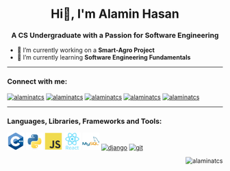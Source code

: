 <h1 align="center">Hi👋, I'm Alamin Hasan</h1>
<h3 align="center">A CS Undergraduate with a Passion for Software Engineering</h3>
<!-- <p align="right"> <img src="https://media.licdn.com/dms/image/D5603AQFM-9hfJ_SH3A/profile-displayphoto-shrink_100_100/0/1677430430135?e=1711584000&v=beta&t=OoNbBGrPvutKTrHHIy6zgK9_qm92HMf615BqRhlNYqc" alt="alaminatcse" /> </p> -->

- 🔭 I’m currently working on a **Smart-Agro Project**
- 🌱 I’m currently learning **Software Engineering Fundamentals**
<hr>

<h3 align="left">Connect with me:</h3>
<p align="left">
<a href="https://linkedin.com/in/alaminatcs" target="blank"><img align="center" src="https://raw.githubusercontent.com/rahuldkjain/github-profile-readme-generator/master/src/images/icons/Social/linked-in-alt.svg" alt="alaminatcs" height="30" width="40" /></a> <a href="https://www.leetcode.com/alaminatcs" target="blank"><img align="center" src="https://raw.githubusercontent.com/rahuldkjain/github-profile-readme-generator/master/src/images/icons/Social/leet-code.svg" alt="alaminatcs" height="30" width="40" /></a> <a href="https://www.hackerrank.com/alaminatcs" target="blank"><img align="center" src="https://raw.githubusercontent.com/rahuldkjain/github-profile-readme-generator/master/src/images/icons/Social/hackerrank.svg" alt="alaminatcs" height="30" width="40" /></a> <a href="https://www.codechef.com/users/alaminatcs" target="blank"><img align="center" src="https://cdn.jsdelivr.net/npm/simple-icons@3.1.0/icons/codechef.svg" alt="alaminatcs" height="30" width="40" /></a> <a href="https://kaggle.com/alaminatcs" target="blank"><img align="center" src="https://raw.githubusercontent.com/rahuldkjain/github-profile-readme-generator/master/src/images/icons/Social/kaggle.svg" alt="alaminatcs" height="30" width="40" /></a>
</p>
<hr>

<h3 align="left">Languages, Libraries, Frameworks and Tools:</h3>
<p align="left">
<a href="https://www.w3schools.com/cpp/" target="_blank" rel="noreferrer"> <img src="https://raw.githubusercontent.com/devicons/devicon/master/icons/cplusplus/cplusplus-original.svg" alt="cplusplus" width="40" height="40"/></a> <a href="https://www.python.org" target="_blank" rel="noreferrer"> <img src="https://raw.githubusercontent.com/devicons/devicon/master/icons/python/python-original.svg" alt="python" width="40" height="40"/></a> <a href="https://developer.mozilla.org/en-US/docs/Web/JavaScript" target="_blank" rel="noreferrer"> <img src="https://raw.githubusercontent.com/devicons/devicon/master/icons/javascript/javascript-original.svg" alt="javascript" width="40" height="40"/></a> <a href="https://reactjs.org/" target="_blank" rel="noreferrer"> <img src="https://raw.githubusercontent.com/devicons/devicon/master/icons/react/react-original-wordmark.svg" alt="react" width="40" height="40"/></a> <a href="https://www.mysql.com/" target="_blank" rel="noreferrer"> <img src="https://raw.githubusercontent.com/devicons/devicon/master/icons/mysql/mysql-original-wordmark.svg" alt="mysql" width="40" height="40"/></a> <a href="https://www.djangoproject.com/" target="_blank" rel="noreferrer"> <img src="https://cdn.worldvectorlogo.com/logos/django.svg" alt="django" width="40" height="40"/></a> <a href="https://git-scm.com/" target="_blank" rel="noreferrer"> <img src="https://www.vectorlogo.zone/logos/git-scm/git-scm-icon.svg" alt="git" width="40" height="40"/></a>
</p>

<p align="right">
<img src="https://komarev.com/ghpvc/?username=alaminatcs&label=Profile%20views&color=0e75b6&style=flat" alt="alaminatcs" />
</p>
